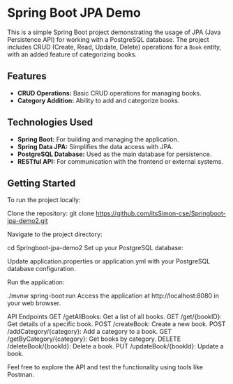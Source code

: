 # Spring Boot JPA Demo

This is a simple Spring Boot project demonstrating the usage of JPA (Java Persistence API) for working with a PostgreSQL database. 
The project includes CRUD (Create, Read, Update, Delete) operations for a `Book` entity, with an added feature of categorizing books.

## Features

- **CRUD Operations:** Basic CRUD operations for managing books.
- **Category Addition:** Ability to add and categorize books.

## Technologies Used

- **Spring Boot:** For building and managing the application.
- **Spring Data JPA:** Simplifies the data access with JPA.
- **PostgreSQL Database:** Used as the main database for persistence.
- **RESTful API:** For communication with the frontend or external systems.

## Getting Started

To run the project locally:

Clone the repository:
git clone https://github.com/itsSimon-cse/Springboot-jpa-demo2.git


Navigate to the project directory:

cd Springboot-jpa-demo2
Set up your PostgreSQL database:

Update application.properties or application.yml with your PostgreSQL database configuration.


Run the application:

./mvnw spring-boot:run
Access the application at http://localhost:8080 in your web browser.


API Endpoints
GET /getAllBooks: Get a list of all books.
GET /get/{bookID}: Get details of a specific book.
POST /createBook: Create a new book.
POST /addCategory/{category}: Add a category to a book.
GET /getByCategory/{category}: Get books by category.
DELETE /deleteBook/{bookId}: Delete a book.
PUT /updateBook/{bookId}: Update a book.

Feel free to explore the API and test the functionality using tools like Postman.
